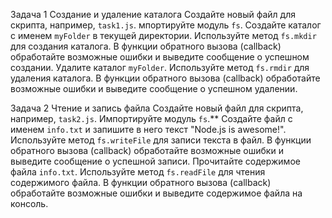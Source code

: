 Задача 1
Создание и удаление каталога
Создайте новый файл для скрипта, например, `task1.js`.
мпортируйте модуль `fs`.
Создайте каталог с именем `myFolder` в текущей директории.
Используйте метод `fs.mkdir` для создания каталога.
В функции обратного вызова (callback) обработайте возможные ошибки и выведите сообщение о успешном создании.
Удалите каталог `myFolder`.
Используйте метод `fs.rmdir` для удаления каталога.
В функции обратного вызова (callback) обработайте возможные ошибки и выведите сообщение о успешном удалении.


Задача 2
Чтение и запись файла
Создайте новый файл для скрипта, например, `task2.js`.
Импортируйте модуль `fs`.**
Создайте файл с именем `info.txt` и запишите в него текст "Node.js is awesome!".
Используйте метод `fs.writeFile` для записи текста в файл.
В функции обратного вызова (callback) обработайте возможные ошибки и выведите сообщение о успешной записи.
Прочитайте содержимое файла `info.txt`.
Используйте метод `fs.readFile` для чтения содержимого файла.
В функции обратного вызова (callback) обработайте возможные ошибки и выведите содержимое файла на консоль.

